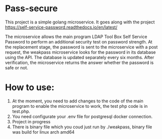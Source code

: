 # Pass-secure


This project is a simple golang microservice. It goes along with the project
https://self-service-password.readthedocs.io/en/latest/

The microservice allows the main program LDAP Tool Box Self Service Password to perform an additional security test on password strength. 
At the replacement stage, the password is sent to the microservice with a post request, 
the weakpass microservice looks for the password in its database using the API. 
The database is updated separately every six months. 
After verification, the microservice returns the answer whether the password is safe or not.

# How to use:

  1. At the moment, you need to add changes to the code of the main program to enable the microservice to work, the test php code is in test.php.
  2. You need configurate your .env file for postgresql docker connection.
  3. Project in progress
  4. There is binary file which you coud just run by ./weakpass, binary file was build for linux arch amd64
